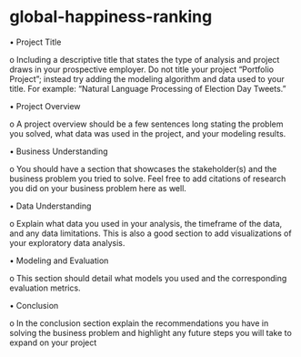 # global-happiness-ranking

• Project Title

o Including a descriptive title that states the type of analysis and project draws in your prospective employer. Do not title your project “Portfolio Project”; instead try adding the modeling algorithm and data used to your title. For example: “Natural Language Processing of Election Day Tweets.”

• Project Overview

o A project overview should be a few sentences long stating the problem you solved, what data was used in the project, and your modeling results.

• Business Understanding

o You should have a section that showcases the stakeholder(s) and the business problem you tried to solve. Feel free to add citations of research you did on your business problem here as well.

• Data Understanding

o Explain what data you used in your analysis, the timeframe of the data, and any data limitations. This is also a good section to add visualizations of your exploratory data analysis.

• Modeling and Evaluation

o This section should detail what models you used and the corresponding evaluation metrics.

• Conclusion

o In the conclusion section explain the recommendations you have in solving the business problem and highlight any future steps you will take to expand on your project
